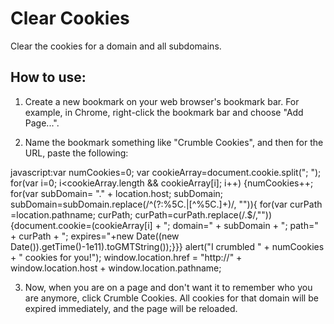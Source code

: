 # Clear Cookies

Clear the cookies for a domain and all subdomains.

## How to use:

1) Create a new bookmark on your web browser's bookmark bar. For example, in Chrome, right-click the bookmark bar and choose "Add Page...". 

2) Name the bookmark something like "Crumble Cookies", and then for the URL, paste the following:

javascript:var numCookies=0; var cookieArray=document.cookie.split("; "); for(var i=0; i<cookieArray.length && cookieArray[i]; i++) {numCookies++; for(var subDomain= "." + location.host; subDomain; subDomain=subDomain.replace(/^(?:%5C.|[^%5C.]+)/, "")){ for(var curPath =location.pathname; curPath; curPath=curPath.replace(/.$/,"")){document.cookie=(cookieArray[i] + "; domain=" + subDomain + "; path=" + curPath + "; expires="+new Date((new Date()).getTime()-1e11).toGMTString());}}} alert("I crumbled " + numCookies + " cookies for you!"); window.location.href = "http://" + window.location.host + window.location.pathname;

3) Now, when you are on a page and don't want it to remember who you are anymore, click Crumble Cookies. All cookies for that domain will be expired immediately, and the page will be reloaded.
